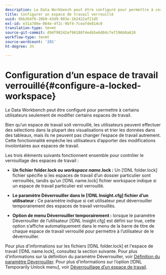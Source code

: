 ```yaml
---
description: Le Data Workbench peut être configuré pour permettre à certains utilisateurs seulement de modifier certains espaces de travail.
title: Configurer un espace de travail verrouillé
uuid: 0bb264f6-20b9-43d9-903e-1b2422af21d5
exl-id: e31a786e-064e-4f2c-9bf4-7ceafde814c0
translation-type: tm+mt
source-git-commit: d9df90242ef96188f4e4b5e6d04cfef196b0a628
workflow-type: tm+mt
source-wordcount: '201'
ht-degree: 3%

---
```


# Configuration d’un espace de travail verrouillé{#configure-a-locked-workspace}

Le Data Workbench peut être configuré pour permettre à certains utilisateurs seulement de modifier certains espaces de travail.

Bien qu’un espace de travail soit verrouillé, les utilisateurs peuvent effectuer des sélections dans la plupart des visualisations et trier les données dans des tableaux, mais ils ne peuvent pas changer l’espace de travail autrement. Cette fonctionnalité empêche les utilisateurs d’apporter des modifications involontaires aux espaces de travail.

Les trois éléments suivants fonctionnent ensemble pour contrôler le verrouillage des espaces de travail :

* **Un fichier folder.lock ou  *workspace name*.lock :** Un  [!DNL folder.lock] fichier spécifie si les espaces de travail d’un dossier particulier sont verrouillés, tandis qu’un  [!DNL name.lock] fichier workspace indique si un espace de travail particulier est verrouillé.

* **Le paramètre Déverrouiller dans le  [!DNL Insight.cfg] fichier d’un utilisateur :** Ce paramètre indique si cet utilisateur peut déverrouiller temporairement des espaces de travail verrouillés.
* **Option de menu Déverrouiller temporairement :** lorsque le paramètre Déverrouiller de l’utilisateur  [!DNL Insight.cfg] est défini sur true, cette option s’affiche automatiquement dans le menu de la barre de titre de chaque espace de travail verrouillé pour permettre à l’utilisateur de le déverrouiller.

Pour plus d&#39;informations sur les fichiers [!DNL folder.lock] et l&#39;espace de travail [!DNL name.lock], consultez la section suivante. Pour plus d’informations sur la définition du paramètre Déverrouiller, voir [Définition du paramètre Déverrouiller](../../../../home/c-get-started/c-intf-anlys-ftrs/c-config-locked-wkspc/c-unlck-param.md#concept-b018a85c6217489aa01b17845872df7f). Pour plus d’informations sur l’option [!DNL Temporarily Unlock menu], voir [Déverrouillage d’un espace de travail](../../../../home/c-get-started/c-work-worksp/c-unlock-wksp.md#concept-18ada952aecf45c79a806b31b294023e).
